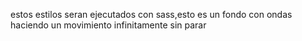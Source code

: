 estos estilos seran ejecutados con sass,esto es un fondo con ondas haciendo un movimiento infinitamente sin parar